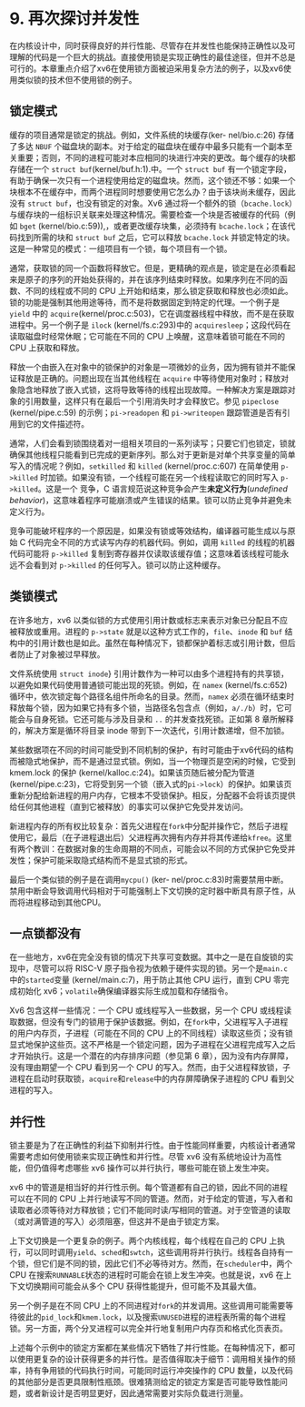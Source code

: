 # 9. 再次探讨并发性

在内核设计中，同时获得良好的并行性能、尽管存在并发性也能保持正确性以及可理解的代码是一个巨大的挑战。直接使用锁是实现正确性的最佳途径，但并不总是可行的。本章重点介绍了xv6在使用锁方面被迫采用复杂方法的例子，以及xv6使用类似锁的技术但不使用锁的例子。

## 锁定模式

缓存的项目通常是锁定的挑战。例如，文件系统的块缓存(ker- nel/bio.c:26) 存储了多达 `NBUF` 个磁盘块的副本。对于给定的磁盘块在缓存中最多只能有一个副本至关重要；否则，不同的进程可能对本应相同的块进行冲突的更改。每个缓存的块都存储在一个 `struct buf`(kernel/buf.h:1).中。一个 `struct buf` 有一个锁定字段，有助于确保一次只有一个进程使用给定的磁盘块。然而，这个锁还不够：如果一个块根本不在缓存中，而两个进程同时想要使用它怎么办？由于该块尚未缓存，因此没有 `struct buf`，也没有锁定的对象。Xv6 通过将一个额外的锁（`bcache.lock`）与缓存块的一组标识关联来处理这种情况。需要检查一个块是否被缓存的代码（例如 `bget`  (kernel/bio.c:59)),，或者更改缓存块集，必须持有 `bcache.lock`；在该代码找到所需的块和 `struct buf` 之后，它可以释放 `bcache.lock` 并锁定特定的块。这是一种常见的模式：一组项目有一个锁，每个项目有一个锁。

通常，获取锁的同一个函数将释放它。但是，更精确的观点是，锁定是在必须看起来是原子的序列的开始处获得的，并在该序列结束时释放。如果序列在不同的函数、不同的线程或不同的 CPU 上开始和结束，那么锁定获取和释放也必须如此。锁的功能是强制其他用途等待，而不是将数据固定到特定的代理。一个例子是 `yield` 中的 `acquire`(kernel/proc.c:503)，它在调度器线程中释放，而不是在获取进程中。另一个例子是 `ilock` (kernel/fs.c:293)中的 `acquiresleep`；这段代码在读取磁盘时经常休眠；它可能在不同的 CPU 上唤醒，这意味着锁可能在不同的 CPU 上获取和释放。

释放一个由嵌入在对象中的锁保护的对象是一项微妙的业务，因为拥有锁并不能保证释放是正确的。问题出现在当其他线程在 `acquire` 中等待使用对象时；释放对象隐含地释放了嵌入式锁，这将导致等待的线程出现故障。一种解决方案是跟踪对象的引用数量，这样只有在最后一个引用消失时才会释放它。参见 `pipeclose` (kernel/pipe.c:59) 的示例；`pi->readopen` 和 `pi->writeopen` 跟踪管道是否有引用到它的文件描述符。

通常，人们会看到锁围绕着对一组相关项目的一系列读写；只要它们也锁定，锁就确保其他线程只能看到已完成的更新序列。那么对于更新是对单个共享变量的简单写入的情况呢？例如，`setkilled` 和 `killed` (kernel/proc.c:607) 在简单使用 `p->killed` 时加锁。如果没有锁，一个线程可能在另一个线程读取它的同时写入 `p->killed`。这是一个 竞争，C 语言规范说这种竞争会产生**未定义行为**(*undefined behavior*)，这意味着程序可能崩溃或产生错误的结果。锁可以防止竞争并避免未定义行为。

竞争可能破坏程序的一个原因是，如果没有锁或等效结构，编译器可能生成以与原始 C 代码完全不同的方式读写内存的机器代码。例如，调用 `killed` 的线程的机器代码可能将 `p->killed` 复制到寄存器并仅读取该缓存值；这意味着该线程可能永远不会看到对 `p->killed` 的任何写入。锁可以防止这种缓存。

## 类锁模式

在许多地方，xv6 以类似锁的方式使用引用计数或标志来表示对象已分配且不应被释放或重用。进程的 `p->state`  就是以这种方式工作的，`file`、`inode` 和 `buf` 结构中的引用计数也是如此。虽然在每种情况下，锁都保护着标志或引用计数，但后者防止了对象被过早释放。

文件系统使用 `struct inode`} 引用计数作为一种可以由多个进程持有的共享锁，以避免如果代码使用普通锁可能出现的死锁。例如，在 `namex`  (kernel/fs.c:652) 循环中，依次锁定每个路径名组件所命名的目录。然而，`namex` 必须在循环结束时释放每个锁，因为如果它持有多个锁，当路径名包含点（例如，`a/./b`）时，它可能会与自身死锁。它还可能与涉及目录和 `..` 的并发查找死锁。正如第 8 章所解释的，解决方案是循环将目录 inode 带到下一次迭代，引用计数递增，但不加锁。

某些数据项在不同的时间可能受到不同机制的保护，有时可能由于xv6代码的结构而被隐式地保护，而不是通过显式锁。例如，当一个物理页是空闲的时候，它受到 kmem.lock 的保护 (kernel/kalloc.c:24)。如果该页随后被分配为管道 (kernel/pipe.c:23)，它将受到另一个锁（嵌入式的`pi->lock`）的保护。如果该页重新分配给新进程的用户内存，它根本不受锁保护。相反，分配器不会将该页提供给任何其他进程（直到它被释放）的事实可以保护它免受并发访问。

新进程内存的所有权比较复杂：首先父进程在`fork`中分配并操作它，然后子进程使用它，最后（在子进程退出后）父进程再次拥有内存并将其传递给`kfree`。这里有两个教训：在数据对象的生命周期的不同点，可能会以不同的方式保护它免受并发性；保护可能采取隐式结构而不是显式锁的形式。

最后一个类似锁的例子是在调用`mycpu()` (ker- nel/proc.c:83)时需要禁用中断。禁用中断会导致调用代码相对于可能强制上下文切换的定时器中断具有原子性，从而将进程移动到其他CPU。

## 一点锁都没有

在一些地方，xv6在完全没有锁的情况下共享可变数据。其中之一是在自旋锁的实现中，尽管可以将 RISC-V 原子指令视为依赖于硬件实现的锁。另一个是`main.c`中的`started`变量 (kernel/main.c:7)，用于防止其他 CPU 运行，直到 CPU 零完成初始化 xv6；`volatile`确保编译器实际生成加载和存储指令。

Xv6 包含这样一些情况：一个 CPU 或线程写入一些数据，另一个 CPU 或线程读取数据，但没有专门的锁用于保护该数据。例如，在`fork`中，父进程写入子进程的用户内存页，子进程（可能在不同的 CPU 上的不同线程）读取这些页；没有锁显式地保护这些页。这不严格是一个锁定问题，因为子进程在父进程完成写入之后才开始执行。这是一个潜在的内存排序问题（参见第 6 章），因为没有内存屏障，没有理由期望一个 CPU 看到另一个 CPU 的写入。然而，由于父进程释放锁，子进程在启动时获取锁，`acquire`和`release`中的内存屏障确保子进程的 CPU 看到父进程的写入。

## 并行性

锁主要是为了在正确性的利益下抑制并行性。由于性能同样重要，内核设计者通常需要考虑如何使用锁来实现正确性和并行性。尽管 xv6 没有系统地设计为高性能，但仍值得考虑哪些 xv6 操作可以并行执行，哪些可能在锁上发生冲突。

xv6 中的管道是相当好的并行性示例。每个管道都有自己的锁，因此不同的进程可以在不同的 CPU 上并行地读写不同的管道。然而，对于给定的管道，写入者和读取者必须等待对方释放锁；它们不能同时读/写相同的管道。对于空管道的读取（或对满管道的写入）必须阻塞，但这并不是由于锁定方案。

上下文切换是一个更复杂的例子。两个内核线程，每个线程在自己的 CPU 上执行，可以同时调用`yield`、`sched`和`swtch`，这些调用将并行执行。线程各自持有一个锁，但它们是不同的锁，因此它们不必等待对方。然而，在`scheduler`中，两个 CPU 在搜索`RUNNABLE`状态的进程时可能会在锁上发生冲突。也就是说，xv6 在上下文切换期间可能会从多个 CPU 获得性能提升，但可能不及其最大值。

另一个例子是在不同 CPU 上的不同进程对`fork`的并发调用。这些调用可能需要等待彼此的`pid_lock`和`kmem.lock`，以及搜索`UNUSED`进程的进程表所需的每个进程锁。另一方面，两个分叉进程可以完全并行地复制用户内存页和格式化页表页。

上述每个示例中的锁定方案都在某些情况下牺牲了并行性能。在每种情况下，都可以使用更复杂的设计获得更多的并行性。是否值得取决于细节：调用相关操作的频率，持有争用锁的代码执行时间，可能同时运行冲突操作的 CPU 数量，以及代码的其他部分是否更具限制性瓶颈。很难猜测给定的锁定方案是否可能导致性能问题，或者新设计是否明显更好，因此通常需要对实际负载进行测量。